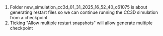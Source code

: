 1. Folder new_simulation_cc3d_01_31_2025_16_52_40_c61075 is about generating restart files so we can continue running the CC3D simulation from a checkpoint
2. Ticking "Allow multiple restart snapshots" will allow generate multiple checkpoint
   
